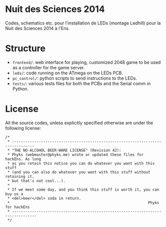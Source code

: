 Nuit des Sciences 2014
======================

Codes, schematics etc. pour l'installation de LEDs (montage Ledhill) pour la Nuit des Sciences 2014 à l'Ens.

# Structure

* `frontend/`: web interface for playing, customized 2048 game to be used as a controller for the game server.
* `leds/`: code running on the ATmega on the LEDs PCB.
* `pc_control/`: python scripts to send instructions to the LEDs.
* `tests/`: various tests files for both the PCBs and the Serial comm in Python.

# License

All the source codes, unless explicitly specified otherwise are under the following license:

```
/*
 * --------------------------------------------------------------------------------
 * "THE NO-ALCOHOL BEER-WARE LICENSE" (Revision 42):
 * Phyks (webmaster@phyks.me) wrote or updated these files for hackEns. As long
 * as you retain this notice you can do whatever you want with this stuff 
 * (and you can also do whatever you want with this stuff without retaining it, 
 * but that's not cool...).
 *
 * If we meet some day, and you think this stuff is worth it, you can buy us a 
 * <del>beer</del> soda in return.
 *                                                              Phyks for hackEns
 * ---------------------------------------------------------------------------------
 */
 ```
